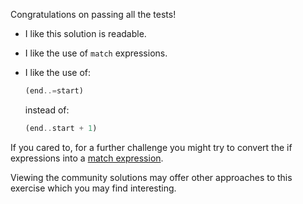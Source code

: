 Congratulations on passing all the tests!

 * I like this solution is readable.
 * I like the use of `match` expressions.
 * I like the use of:

   ```rust
   (end..=start)
   ```

   instead of:

   ```rust
   (end..start + 1)
   ```

If you cared to, for a further challenge you might try to convert the if
expressions into a [match
expression](https://doc.rust-lang.org/reference/expressions/match-expr.html).

Viewing the community solutions may offer other approaches to this exercise
which you may find interesting.

